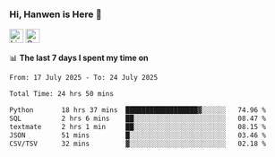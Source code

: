 ### Hi, Hanwen is Here 👋
<p>
	<a href="https://www.linkedin.com/in/liu-hanwen/"><img src="https://img.shields.io/badge/@hanwen-0A66C2?style=flat&logo=LinkedIn&logoColor=white" alt="Linkedin"  height="25px"/></a> 
	<a href="https://scholar.google.com/citations?user=HDF0su0AAAAJ"><img src="https://img.shields.io/badge/scholar-4385FE.svg?&style=plastic&logo=google-scholar&logoColor=white" alt="Google Scholar" height="25px"> </a>
</p>

📊 **The last 7 days I spent my time on** 
<!--START_SECTION:waka-->

```txt
From: 17 July 2025 - To: 24 July 2025

Total Time: 24 hrs 50 mins

Python       18 hrs 37 mins  ██████████████████▓░░░░░░   74.96 %
SQL          2 hrs 6 mins    ██░░░░░░░░░░░░░░░░░░░░░░░   08.47 %
textmate     2 hrs 1 min     ██░░░░░░░░░░░░░░░░░░░░░░░   08.15 %
JSON         51 mins         █░░░░░░░░░░░░░░░░░░░░░░░░   03.46 %
CSV/TSV      32 mins         ▓░░░░░░░░░░░░░░░░░░░░░░░░   02.18 %
```

<!--END_SECTION:waka-->


<!--
**david990917/david990917** is a ✨ _special_ ✨ repository because its `README.md` (this file) appears on your GitHub profile.

Here are some ideas to get you started:

- 🔭 I’m currently working on ...
- 🌱 I’m currently learning ...
- 👯 I’m looking to collaborate on ...
- 🤔 I’m looking for help with ...
- 💬 Ask me about ...
- 📫 How to reach me: ...
- 😄 Pronouns: ...
- ⚡ Fun fact: ...
-->

